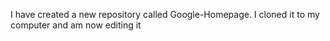 I have created a new repository called Google-Homepage.
I cloned it to my computer and am now editing it